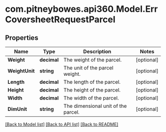 # com.pitneybowes.api360.Model.ErrCoversheetRequestParcel

## Properties

Name | Type | Description | Notes
------------ | ------------- | ------------- | -------------
**Weight** | **decimal** | The weight of the parcel. | [optional] 
**WeightUnit** | **string** | The unit of the parcel weight. | [optional] 
**Length** | **decimal** | The length of the parcel. | [optional] 
**Height** | **decimal** | The height of the parcel. | [optional] 
**Width** | **decimal** | The width of the parcel. | [optional] 
**DimUnit** | **string** | The dimensional unit of the parcel. | [optional] 

[[Back to Model list]](../../README.md#documentation-for-models) [[Back to API list]](../../README.md#documentation-for-api-endpoints) [[Back to README]](../../README.md)

